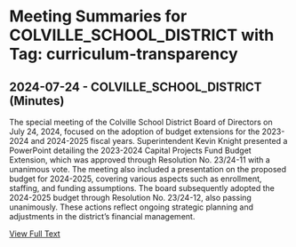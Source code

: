 # Meeting Summaries for COLVILLE_SCHOOL_DISTRICT with Tag: curriculum-transparency

## 2024-07-24 - COLVILLE_SCHOOL_DISTRICT (Minutes)

The special meeting of the Colville School District Board of Directors on July 24, 2024, focused on the adoption of budget extensions for the 2023-2024 and 2024-2025 fiscal years. Superintendent Kevin Knight presented a PowerPoint detailing the 2023-2024 Capital Projects Fund Budget Extension, which was approved through Resolution No. 23/24-11 with a unanimous vote. The meeting also included a presentation on the proposed budget for 2024-2025, covering various aspects such as enrollment, staffing, and funding assumptions. The board subsequently adopted the 2024-2025 budget through Resolution No. 23/24-12, also passing unanimously. These actions reflect ongoing strategic planning and adjustments in the district’s financial management.

[View Full Text](https://raw.githubusercontent.com/VoronoiPerspectives/WashingtonStateSchoolBoardExplorer/refs/heads/main/data/countries/usa/states/wa/counties/stevens/school_boards/colville_school_district/2024/2024-07-24-julyspecialboardmeeting-minutes.txt)

